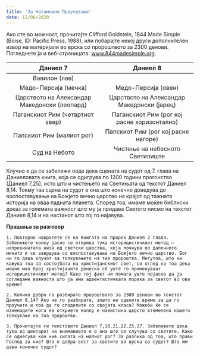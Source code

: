 ```yaml
---
title: 'За Натамошно Проучување'
date: 12/06/2020
---
```


Ако сте во можност, прочитајте Clifford Goldstein, 1844 Made Simple (Boise, ID: Pacific Press, 1988), или побарајте некој други дополнителен извор на материјали во врска со пророштвото за 2300 денови. Погледнете ја и веб-страницата: www.844madesimple.org.

|                   Даниел 7                   |                   Даниел 8                  |
|:--------------------------------------------:|:-------------------------------------------:|
|                 Вавилон (лав)                |                                             |
|             Медо-Персија (мечка)             |             Медо-Персија (овен)             |
| Царството на Александар Македонски (леопард) |  Царството на Александар Македонски (јарец) |
|        Паганскиот Рим (четвртиот ѕвер)       | Паганскиот Рим (рог кој расне хоризонтално) |
|           Папскиот Рим (малиот рог)          |     Папскиот Рим (рог кој расне нагоре)     |
|                 Суд на Небото                |       Чистење на небесното Светилиште       |

Клучно е да се забележи овде дека сцената на судот од 7. глава на Даниеловата книга, која се одигрува по 1200 години прогонство (Даниел 7,25), исто што и чистењето на Светињата од текстот Даниел 8,14. Токму таа сцена на судот е она што конечно доведува до воспоставување на Божјето вечно царство на крајот од тажната историја на оваа падната планета. Според тоа, имаме моќен библиски доказ за големата важност што му ја придава Светото писмо на текстот Даниел 8,14 и на настанот што тој го најавува.

**Прашања за разговор**

`1. Повторно навратете се на Книгата на пророк Даниел 2 глава. Забележете колку јасно се открива тука историцистичкиот метод – непрекинатата низа од светски царства, која почнува во далечното минато и се завршува со воспоставување на Божјето вечно царство. Бог ни го дава клучот за толкувањето на тие пророштва. Меѓутоа, што ни кажува тоа за состојбата на христијанскиот свет, со оглед на тоа дека мошне мал број христијаните денеска сё уште го применуваат историцистичкиот метод? Како тој факт ни помага уште појасно да ја согледаме важноста што ја има адвентистичката порака за светот во ова време?`

`2. Колико добро го разбирате пророштвото за 2300 денови во текстот Даниел 8,14? Ако не го разбирате, зошто не одвоите време за да го проучите и тоа да го споделите со својата класа? Можеби ќе се изненадите кога ќе откриете колку е навистина цврсто втемелено нашето толкување на тоа пророштво.`

`3. Прочитајте ги текстовите Даниел 7,18.21.22.25.27. Забележете дека тука во центарот на вниманието е о она што се случува со светите. Како се однесува кон нив силата на малиот рог? За разлика од тоа, што прави Господ за нив? Што е добра вест за светите во врска со судот? Што им дава конечно судот?`
